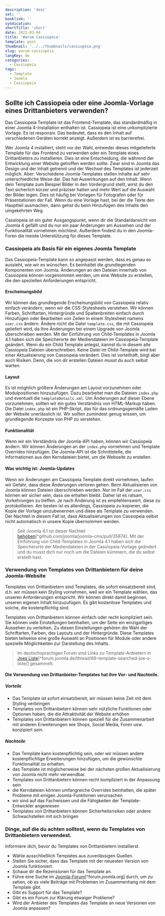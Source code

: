 ```yaml
---
description: 'desc'
set: ''
booklink: ''
syndication:
shortTitle: 'short'
date: 2021-03-04
title: 'Warum Cassiopeia'
template: post
thumbnail: '../../thumbnails/cassiopeia.png'
slug: warum-cassiopeia
langKey: de
categories:
  - Cassiopeia
tags:
  - Template
  - Joomla
  - Cassiopeia
---
```


## Sollte ich Cassiopeia oder eine Joomla-Vorlage eines Drittanbieters verwenden?

Das Cassiopeia Template ist das Frontend-Template, das standardmäßig in einer Joomla 4-Installation enthalten ist. Cassiopeia ist eine unkomplizierte Vorlage. Es ist responsiv. Das bedeutet, dass es den Inhalt auf verschiedenen Geräten korrekt anzeigt. Außerdem ist es barrierefrei.

Wer Joomla 4 installiert, steht vor der Wahl, entweder dieses mitgelieferte Template für das Frontend zu verwenden oder ein Template eines Drittanbieters zu installieren. Dies ist eine Entscheidung, die während der Entwicklung einer Website getroffen werden sollte. Zwar sind in Joomla das Design und der Inhalt getrennt und der Wechsel des Templates ist jederzeit möglich. Aber: Verschiedene Joomla-Templates stellen Inhalte auf sehr unterschiedliche Weise dar. Das hat Auswirkungen auf den Inhalt. Wenn dein Template zum Beispiel Bilder in den Vordergrund stellt, wirst du den Text sicherlich kürzer und präziser halten und mehr Wert auf die Auswahl der Bilder legen. Dies ist häufig bei Vorlagen für Fotografen oder für Präsentationen der Fall. Wenn du eine Vorlage hast, bei der die Texte den Hauptteil ausmachen, dann gehst du beim Hinzufügen des Inhalts den umgekehrten Weg.

Cassiopeia ist ein guter Ausgangspunkt, wenn dir die Standardansicht von Joomla 4 gefällt und du nur ein paar Änderungen am Aussehen und der Funktionalität vornehmen möchtest. Außerdem findest du in den Joomla-Foren die meiste Unterstützung für dieses Template.

### Cassiopeia als Basis für ein eigenes Joomla Template

Das Cassiopeia-Template kann so angepasst werden, dass es genau so aussieht, wie wir es wünschen. Es beinhaltet die grundlegenden Komponenten von Joomla. Änderungen an den Dateien innerhalb von Cassiopeia können vorgenommen werden, um eine Website zu erstellen, die den speziellen Anforderungen entspricht.

#### Erscheinungsbild

Wir können das grundlegende Erscheinungsbild von Cassiopeia relativ einfach verändern, wenn wir die CSS-Stylesheets verstehen. Wir können Farben, Schriftarten, Hintergründe und Spaltenbreiten einfach durch Hinzufügen oder Bearbeiten von Zeilen in einem Stylesheet namens `user.css` ändern. Ändere nicht die Datei `template.css`, die mit Cassiopeia geliefert wird, da Ihre Änderungen bei einem Upgrade von Joomla überschrieben werden. Mit der Einführung von Child-Templates in Joomla 4.1 haben sich die Speicherorte der Mediendateien im Cassiopeia-Template geändert. Wenn du ein Child Template anlegst, kannst du in diesem alle Cassiopeia Dateien überschreiben. Keine Datei im Child-Template wird bei einer Aktualisierung von Cassiopeia verändert. Dies ist vorteilhaft, birgt aber auch Risiken. Denn, die von dir erstellen Dateien musst du auch selbst warten.

#### Layout

Es ist möghlich größere Änderungen am Layout vorzunehmen oder Modulpositionen hinzuzufügen. Dazu bearbeitet man die Dateien `index.php` und eventuell die `templateDetails.xml`. Um Änderungen auf dieser Ebene vorzunehmen, sollten wir ein gutes Verständnis von HTML-Markup haben. Die Datei `index.php` ist ein PHP-Skript, das für das ordnungsgemäße Laden der Website unerlässlich ist. Wir sollten zumindest genug wissen, um grundlegende Konzepte von PHP zu verstehen.

#### Funktionalität

Wenn wir ein Verständnis der Joomla-API haben, können wir Cassiopeia ändern. Wir können Änderungen an der `index.php` vornehmen und Template Overrides hinzufügen. Die Joomla-API ist die Schnittstelle, die Informationen aus den Kerndateien bietet, um die Webseite zu erstellen.

#### Was wichtig ist: Joomla-Updates

Wenn wir Änderungen am Cassiopeia Template direkt vornehmen, laufen wir Gefahr, dass diese Änderungen verloren gehen. Beim Aktualisieren von Joomla können Dateien überschrieben werden. Nur im Fall der `user.css` können wir sicher sein, dass sie erhalten bleibt. Daher ist es ratsam, Vorkehrungen zu treffen. Je nach Änderung ist es empfehlenswert, diese zu protokollieren. Am besten ist es allerdings, Cassiopeia zu kopieren, die Kopie der Vorlage umzubenennen und diese als Template zu verwenden. Der Nachteil in diesem Fall ist, dass Aktualisierungen von Cassiopeia selbst nicht automatisch in unsere Kopie übernommen werden.

> Seit Joomla 4.1 ist dieser Nachteil [behoben](https://github.com/joomla/joomla-cms/pull/35874)[^github.com/joomla/joomla-cms/pull/35874]. Mit der Einführung von Child-Templates in Joomla 4.1 haben sich die Speicherorte der Mediendateien in der Cassiopeia-Vorlage geändert und du musst dich nur noch um die Dateien kümmern, die du selbst erstellt hast.

### Verwendung von Templates von Drittanbietern für deine Joomla-Website

Templates von Drittanbietern sind Templates, die sofort einsatzbereit sind, d.h. wir müssen kein Styling vornehmen, weil wir ein Template wählen, das unseren Anforderungen entspricht. Wir können direkt damit beginnen, unseren eigenen Inhalt hinzuzufügen. Es gibt kostenlose Templates und solche, die kostenpflichtig sind.

Templates von Drittanbietern können einfach oder recht kompliziert sein. Sie können viele Einstellungen beinhalten, um der Seite ein einzigartiges Aussehen zu verleihen. Zu diesen Einstellungen gehören die Wahl der Schriftarten, Farben, des Layouts und der Hintergründe. Diese Templates bieten teilweise eine große Auswahl an Positionen für Module oder andere spezielle Möglichkeiten zur Darstellung des Inhalts.

> Im deutschsprachigen Forum sind Links zu Template-Anbietern in [Joes Liste](https://forum.joomla.de/thread/69-template-gesucht-joe-s-liste/)[^forum.joomla.de/thread/69-template-searched-joe-s-liste/] gesammelt.

#### Die Verwendung von Drittanbieter-Templates hat ihre Vor- und Nachteile.

##### Vorteile

- Das Template ist sofort einsatzbereit, wir müssen keine Zeit mit dem Styling verbringen
- Templates von Drittanbietern können sehr nützliche Funktionen oder Optionen haben, die die Attraktivität der Website erhöhen
- Templates von Drittanbietern können speziell für die Zusammenarbeit mit anderen Erweiterungen wie Shops, Social Media, Foren usw. konzipiert sein.

##### Nachteile

- Das Template kann kostenpflichtig sein, oder wir müssen andere kostenpflichtige Erweiterungen hinzufügen, um die gewünschte Funktionalität zu erhalten.
- das Template ist möglicherweise bei der nächsten großen Aktualisierung von Joomla nicht mehr verwendbar.
- Templates von Drittanbietern können recht kompliziert in der Anpassung sein
- die Kerndateien können umfangreiche Overrides beinhalten, die später Probleme mit einigen Joomla-Funktionen verursachen
- wir sind auf das Fachwissen und die Fähigkeiten der Template-Entwickler angewiesen
- Templates von Drittanbietern können Sicherheitsrisiken oder andere Schwachstellen mit sich bringen

### Dinge, auf die du achten solltest, wenn du Templates von Drittanbietern verwendest.

Informiere dich, bevor du Templates von Drittanbietern installierst.

- Wähle ausschließlich Templates aus zuverlässigen Quellen.
- Stellen Sie sicher, dass das Template mit der neuesten Version von Joomla funktioniert.
- Schaue dir die Rezensionen für das Template an.
- Führe eine Suche im [Joomla-Forum](https://forum.joomla.org/)[^forum.joomla.org] durch, um zu sehen, ob es viele Beiträge mit Problemen im Zusammenhang mit dem Template gibt.
- Gibt es Support für das Template?
- Gibt es ein Forum zur Klärung etwaiger Probleme?
- Wird der Anbieter des Templates das Template an neue Versionen von Joomla anpassen?

<img src="https://vg04.met.vgwort.de/na/9f0eb5b645a94bca8af59b83e00c9f19" width="1" height="1" alt="">
